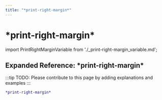 ```yaml
---
title: "*print-right-margin*"
---
```


# \*print-right-margin\*

import PrintRightMarginVariable from './_print-right-margin_variable.md';

<PrintRightMarginVariable />

## Expanded Reference: \*print-right-margin\*

:::tip
TODO: Please contribute to this page by adding explanations and examples
:::

```lisp
*print-right-margin*
```
